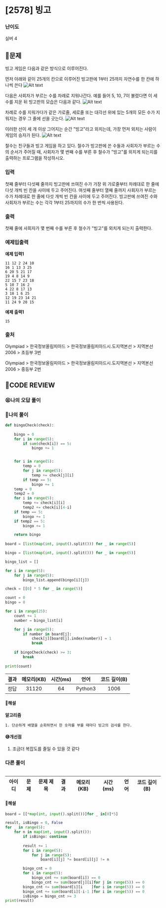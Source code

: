# [2578] 빙고

### **난이도**
실버 4

## **📝문제**
빙고 게임은 다음과 같은 방식으로 이루어진다.

먼저 아래와 같이 25개의 칸으로 이루어진 빙고판에 1부터 25까지 자연수를 한 칸에 하나씩 쓴다
![Alt text](./image/image.png)

다음은 사회자가 부르는 수를 차례로 지워나간다. 예를 들어 5, 10, 7이 불렸다면 이 세 수를 지운 뒤 빙고판의 모습은 다음과 같다.
![Alt text](./image/image-1.png)

차례로 수를 지워가다가 같은 가로줄, 세로줄 또는 대각선 위에 있는 5개의 모든 수가 지워지는 경우 그 줄에 선을 긋는다.
![Alt text](./image/image-2.png)

이러한 선이 세 개 이상 그어지는 순간 "빙고"라고 외치는데, 가장 먼저 외치는 사람이 게임의 승자가 된다.
![Alt text](./image/image-3.png)

철수는 친구들과 빙고 게임을 하고 있다. 철수가 빙고판에 쓴 수들과 사회자가 부르는 수의 순서가 주어질 때, 사회자가 몇 번째 수를 부른 후 철수가 "빙고"를 외치게 되는지를 출력하는 프로그램을 작성하시오.
### **입력**
첫째 줄부터 다섯째 줄까지 빙고판에 쓰여진 수가 가장 위 가로줄부터 차례대로 한 줄에 다섯 개씩 빈 칸을 사이에 두고 주어진다. 여섯째 줄부터 열째 줄까지 사회자가 부르는 수가 차례대로 한 줄에 다섯 개씩 빈 칸을 사이에 두고 주어진다. 빙고판에 쓰여진 수와 사회자가 부르는 수는 각각 1부터 25까지의 수가 한 번씩 사용된다.

### **출력**
첫째 줄에 사회자가 몇 번째 수를 부른 후 철수가 "빙고"를 외치게 되는지 출력한다.

### **예제입출력**

**예제 입력1**

```
11 12 2 24 10
16 1 13 3 25
6 20 5 21 17
19 4 8 14 9
22 15 7 23 18
5 10 7 16 2
4 22 8 17 13
3 18 1 6 25
12 19 23 14 21
11 24 9 20 15
```

**예제 출력1**

```
15
```



### **출처**
Olympiad > 한국정보올림피아드 > 한국정보올림피아드시․도지역본선 > 지역본선 2006 > 초등부 3번

Olympiad > 한국정보올림피아드 > 한국정보올림피아드시․도지역본선 > 지역본선 2006 > 중등부 2번

## **🧐CODE REVIEW**

### **😫나의 오답 풀이**
### **🧾나의 풀이**

```python
def bingoCheck(check):
    
    bingo = 0
    for i in range(5):
        if sum(check[i]) == 5:
            bingo += 1


    for i in range(5):
        temp = 0
        for j in range(5):
            temp += check[j][i]
        if temp == 5:
            bingo += 1
    temp = 0
    temp2 = 0
    for i in range(5):
        temp += check[i][i]
        temp2 += check[i][4-i]
    if temp == 5:
        bingo += 1
    if temp2 == 5:
        bingo += 1

    return bingo
    
board = [list(map(int, input().split())) for _ in range(5)]

bingo = [list(map(int, input().split())) for _ in range(5)]

bingo_list = []

for i in range(5):
    for j in range(5):
        bingo_list.append(bingo[i][j])

check = [[0] * 5 for _ in range(5)]

count = 0
bingo = 0

for i in range(25):
    count += 1
    number = bingo_list[i]

    for j in range(5):
        if number in board[j]:
            check[j][board[j].index(number)] = 1
            break
    
    if bingoCheck(check) >= 3:
        break
        
print(count)
```

결과	| 메모리(KB) |	시간(ms) |	언어 |	코드 길이(B)
:----:|:-----:|:-----:|:-----:|:--------:
정답|31120|64|Python3|1006
#### **📝해설**

**알고리즘**
```
1. 단순하게 배열을 순회하면서 한 숫자를 부를 때마다 빙고의 검사를 한다.
```

#### **😅개선점**

1. 조금더 복잡도를 줄일 수 있을 것 같다

### **다른 풀이**

```python
```

아이디 |	문제	| 문제 제목 |	결과	| 메모리(KB) |	시간(ms) |	언어 |	코드 길이(B) 
:-----:|:-----:|:---------:|:-----:|:-----:|:-----:|:----:|:--------:

#### **📝해설**

```python
board = [[*map(int, input().split())]for _ in[0]*5]

result, isBingo = 0, False
for _ in range(5):
    for n in map(int, input().split()):
        if isBingo: continue
        
        result += 1
        for i in range(5):
            for j in range(5):
                board[i][j] *= board[i][j] != n

        bingo_cnt = 0
        for i in range(5):
            bingo_cnt += sum(board[i]) == 0
            bingo_cnt += sum(board[j][i]for j in range(5)) == 0
        bingo_cnt += sum(board[i][i    ]for i in range(5)) == 0
        bingo_cnt += sum(board[i][-i-1 ]for i in range(5)) == 0
        isBingo = bingo_cnt >= 3
print(result)
```